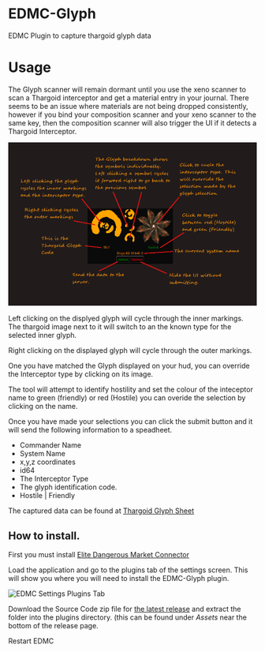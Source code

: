 # EDMC-Glyph
EDMC Plugin to capture thargoid glyph data

# Usage

The Glyph scanner will remain dormant until you use the xeno scanner to scan a Thargoid interceptor and get a material entry in your journal. There seems to be an issue where materials are not being dropped consistently, however if you bind your composition scanner and your xeno scanner to the same key, then the composition scanner will also trigger the UI if it detects a Thargoid Interceptor.

![Glyph User Interface](images/docs/glyphui.png)

Left clicking on the displyed glyph will cycle through the inner markings. The thargoid image next to it will switch to an the known type for the selected inner glyph.

Right clicking on the displayed glyph will cycle through the outer markings. 

One you have matched the Glyph displayed on your hud, you can override the Interceptor type by clicking on its image.

The tool will attempt to identify hostility and set the colour of the inteceptor name to green (friendly) or red (Hostile) you can overide the selection by clicking on the name.

Once you have made your selections you can click the submit button and it will send the following information to a speadheet.

* Commander Name
* System Name
* x,y,z coordinates
* id64 
* The Interceptor Type
* The glyph identification code.
* Hostile | Friendly

The captured data can be found at [Thargoid Glyph Sheet](https://canonn.fyi/glyphsheet)

## How to install. 
First you must install [Elite Dangerous Market Connector](https://github.com/Marginal/EDMarketConnector/blob/master/README.md)

Load the application and go to the plugins tab of the settings screen. This will show you where you will need to install the EDMC-Glyph plugin. 

![EDMC Settings Plugins Tab](https://i.imgur.com/3yxKUnO.png)

Download the Source Code zip file for [the latest release](https://github.com/canonn-science/EDMC-Glyph/releases/latest) and extract the folder into the plugins directory. (this can be found under *Assets* near the bottom of the release page.

Restart EDMC

